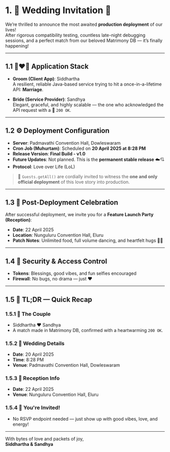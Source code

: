 # 1. 💍 Wedding Invitation 💐

We’re thrilled to announce the most awaited **production deployment** of our lives!  
After rigorous compatibility testing, countless late-night debugging sessions, and a perfect match from our beloved Matrimony DB — it’s finally happening!

---

## 1.1 👩‍❤️‍👨 Application Stack

- **Groom (Client App)**: Siddhartha  
  A resilient, reliable Java-based service trying to hit a once-in-a-lifetime API: **Marriage**.

- **Bride (Service Provider)**: Sandhya  
  Elegant, graceful, and highly scalable — the one who acknowledged the API request with a 💖 `200 OK`.

---

## 1.2 ⚙️ Deployment Configuration

- **Server**: Padmavathi Convention Hall, Dowleswaram  
- **Cron Job (Muhurtam)**: Scheduled on **20 April 2025 at 8:28 PM**  
- **Release Version**: **Final Build - v1.0**  
- **Future Updates**: Not planned. This is the **permanent stable release** ☁️💘  
- **Protocol**: Love over Life (LoL)

> 📨 `Guests.getAll()` are cordially invited to witness the **one and only official deployment** of this love story into production.

---

## 1.3 🎉 Post-Deployment Celebration

After successful deployment, we invite you for a **Feature Launch Party (Reception)**:

- **Date**: 22 April 2025  
- **Location**: Nunguluru Convention Hall, Eluru  
- **Patch Notes**: Unlimited food, full volume dancing, and heartfelt hugs 💃🕺

---

## 1.4 🔐 Security & Access Control

- **Tokens**: Blessings, good vibes, and fun selfies encouraged  
- **Firewall**: No bugs, no drama — just ❤️

---

## 1.5 🧠 TL;DR — Quick Recap

### 1.5.1 💑 The Couple
- Siddhartha ❤️ Sandhya  
- A match made in Matrimony DB, confirmed with a heartwarming `200 OK`.

### 1.5.2 📅 Wedding Details
- **Date**: 20 April 2025  
- **Time**: 8:28 PM  
- **Venue**: Padmavathi Convention Hall, Dowleswaram

### 1.5.3 🎊 Reception Info
- **Date**: 22 April 2025  
- **Venue**: Nunguluru Convention Hall, Eluru

### 1.5.4 🥳 You're Invited!
- No RSVP endpoint needed — just show up with good vibes, love, and energy!

---

With bytes of love and packets of joy,  
**Siddhartha & Sandhya**
